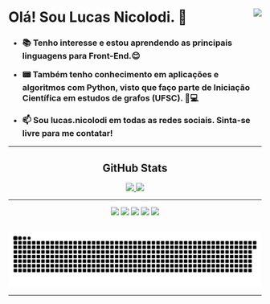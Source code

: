  
<div style="display: inline_block">
  <a href="https://wa.me/+5547999414900">
    <img align="right" width:"50px" src="https://img.shields.io/badge/WhatsApp-25D366?style=for-the-badge&logo=whatsapp&logoColor=white">
  </a>
  <h1>Olá! Sou Lucas Nicolodi. 🌠</h1>
</div>

<h3>
  
- 📚 Tenho interesse e estou aprendendo as principais linguagens para Front-End.😊
  
- 📟 Também tenho conhecimento em aplicações e algoritmos com Python, visto que faço parte de Iniciação Científica em estudos de grafos (UFSC). 🧮💻
  
- 📫 Sou lucas.nicolodi em todas as redes sociais. Sinta-se livre para me contatar!
</h3>

---

<h2 align="center"> GitHub Stats </h2>

<div class="github-stats" align="center">
<a href="https://github.com/lucasnicolodi">
<img height="160em" src="https://github-readme-stats.vercel.app/api?username=lucasnicolodi&show_icons=true&theme=vue-dark&hide=issues">
<img height="160em" src="https://github-readme-stats.vercel.app/api/top-langs/?username=lucasnicolodi&layout=compact&theme=vue-dark"> 
</a>
</div>

---

<div class="linguages-programacao" align="center">
  <img height="50em" src="https://cdn.jsdelivr.net/gh/devicons/devicon/icons/html5/html5-plain-wordmark.svg">
  <img height="50em" src="https://cdn.jsdelivr.net/gh/devicons/devicon/icons/css3/css3-plain-wordmark.svg">
  <img height="50em" src="https://cdn.jsdelivr.net/gh/devicons/devicon/icons/javascript/javascript-plain.svg">
  <img height="50em" src="https://cdn.jsdelivr.net/gh/devicons/devicon/icons/react/react-original-wordmark.svg">
  <img height="50em" src="https://cdn.jsdelivr.net/gh/devicons/devicon/icons/python/python-original-wordmark.svg">
</div>

##

<div align="center">

![Snake animation](https://github.com/lucasnicolodi/lucasnicolodi/blob/output/github-contribution-grid-snake.svg)

</div>

---
